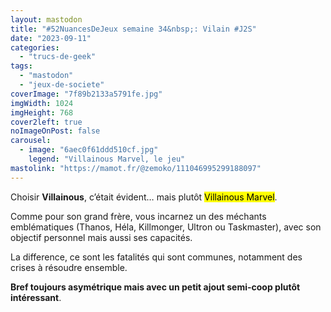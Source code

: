 ```yaml
---
layout: mastodon
title: "#52NuancesDeJeux semaine 34&nbsp;: Vilain #J2S"
date: "2023-09-11"
categories: 
  - "trucs-de-geek"
tags: 
  - "mastodon"
  - "jeux-de-societe"
coverImage: "7f89b2133a5791fe.jpg"
imgWidth: 1024
imgHeight: 768
cover2left: true
noImageOnPost: false
carousel: 
  - image: "6aec0f61ddd510cf.jpg"
    legend: "Villainous Marvel, le jeu"
mastolink: "https://mamot.fr/@zemoko/111046995299188097"
---
```


Choisir <strong>Villainous</strong>, c’était évident… mais plutôt <mark>Villainous Marvel</mark>.

Comme pour son grand frère, vous incarnez un des méchants emblématiques (Thanos, Héla, Killmonger, Ultron ou Taskmaster), avec son objectif personnel mais aussi ses capacités.

La difference, ce sont les fatalités qui sont communes, notamment des crises à résoudre ensemble.

<strong>Bref toujours asymétrique mais avec un petit ajout semi-coop plutôt intéressant</strong>.